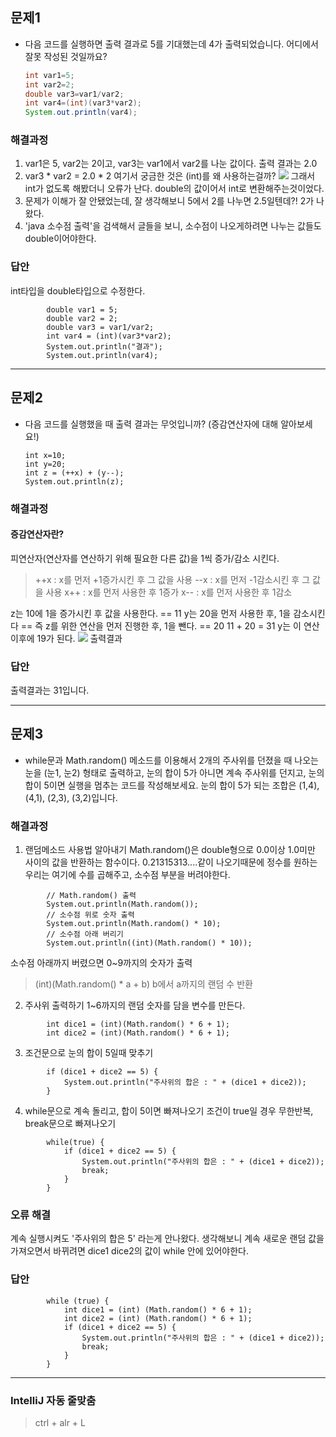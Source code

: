 ## 문제1

- 다음 코드를 실행하면 출력 결과로 5를 기대했는데 4가 출력되었습니다. 어디에서 잘못 작성된 것일까요?
  ```java
  int var1=5;
  int var2=2;
  double var3=var1/var2;
  int var4=(int)(var3*var2);
  System.out.println(var4);
  ```

### 해결과정
1. var1은 5, var2는 2이고, var3는 var1에서 var2를 나눈 값이다. 출력 결과는 2.0
2. var3 * var2 = 2.0 * 2
여기서 궁금한 것은 (int)를 왜 사용하는걸까?
![](https://velog.velcdn.com/images/yuns8708/post/243d0d7a-5297-4998-9f73-c01ad9492a38/image.png)
그래서 int가 없도록 해봤더니 오류가 난다. double의 값이어서 int로 변환해주는것이었다.
3. 문제가 이해가 잘 안됐었는데, 잘 생각해보니 5에서 2를 나누면 2.5일텐데?! 2가 나왔다.
4. 'java 소수점 출력'을 검색해서 글들을 보니, 소수점이 나오게하려면 나누는 값들도 double이어야한다.

### 답안
int타입을 double타입으로 수정한다.
```
        double var1 = 5;
        double var2 = 2;
        double var3 = var1/var2;
        int var4 = (int)(var3*var2);
        System.out.println("결과");
        System.out.println(var4);
```

---

## 문제2

- 다음 코드를 실행했을 때 출력 결과는 무엇입니까? (증감연산자에 대해 알아보세요!)

  ```
  int x=10;
  int y=20;
  int z = (++x) + (y--);
  System.out.println(z);
  ```

### 해결과정

#### 증감연산자란?
피연산자(연산자를 연산하기 위해 필요한 다른 값)을 1씩 증가/감소 시킨다.

> ++x : x를 먼저 +1증가시킨 후 그 값을 사용
> --x : x를 먼저 -1감소시킨 후 그 값을 사용
> x++ : x를 먼저 사용한 후 1증가
> x-- : x를 먼저 사용한 후 1감소

z는 10에 1을 증가시킨 후 값을 사용한다. == 11
y는 20을 먼저 사용한 후, 1을 감소시킨다 == 즉 z를 위한 연산을 먼저 진행한 후, 1을 뺀다. == 20
11 + 20 = 31
y는 이 연산 이후에 19가 된다.
![](https://velog.velcdn.com/images/yuns8708/post/9e4fea63-4bff-48da-a8b1-96d8ac7a5a87/image.png)
출력결과



### 답안
출력결과는 31입니다.

---

## 문제3
- while문과 Math.random() 메소드를 이용해서 2개의 주사위를 던졌을 때 나오는 눈을 (눈1, 눈2) 형태로 출력하고, 눈의 합이 5가 아니면 계속 주사위를 던지고, 눈의 합이 5이면 실행을 멈추는 코드를 작성해보세요. 눈의 합이 5가 되는 조합은 (1,4), (4,1), (2,3), (3,2)입니다.


### 해결과정

1. 랜덤메소드 사용법 알아내기
Math.random()은 double형으로 0.0이상 1.0미만 사이의 값을 반환하는 함수이다.
0.21315313....같이 나오기때문에 정수를 원하는 우리는 여기에 수를 곱해주고, 소수점 부분을 버려야한다.
  ```
          // Math.random() 출력
          System.out.println(Math.random());
          // 소수점 위로 숫자 출력
          System.out.println(Math.random() * 10);
          // 소수점 아래 버리기
          System.out.println((int)(Math.random() * 10));
  ```
  소수점 아래까지 버렸으면 0~9까지의 숫자가 출력
  > (int)(Math.random() * a + b)
   b에서 a까지의 랜덤 수 반환
2. 주사위 출력하기
1~6까지의 랜덤 숫자를 담을 변수를 만든다.
  ```
          int dice1 = (int)(Math.random() * 6 + 1);
          int dice2 = (int)(Math.random() * 6 + 1);
  ```
3. 조건문으로 눈의 합이 5일때 맞추기
  ```
          if (dice1 + dice2 == 5) {
              System.out.println("주사위의 합은 : " + (dice1 + dice2));
          }
  ```
4. while문으로 계속 돌리고, 합이 5이면 빠져나오기
조건이 true일 경우 무한반복, break문으로 빠져나오기
  ```
          while(true) {
              if (dice1 + dice2 == 5) {
                  System.out.println("주사위의 합은 : " + (dice1 + dice2));
                  break;
              }
          }
  ```
  

### 오류 해결
계속 실행시켜도 '주사위의 합은 5' 라는게 안나왔다.
생각해보니 계속 새로운 랜덤 값을 가져오면서 바뀌려면 dice1 dice2의 값이 while 안에 있어야한다.


### 답안
```
        while (true) {
            int dice1 = (int) (Math.random() * 6 + 1);
            int dice2 = (int) (Math.random() * 6 + 1);
            if (dice1 + dice2 == 5) {
                System.out.println("주사위의 합은 : " + (dice1 + dice2));
                break;
            }
        }
```

---
### IntelliJ 자동 줄맞춤
> ctrl + alr + L
